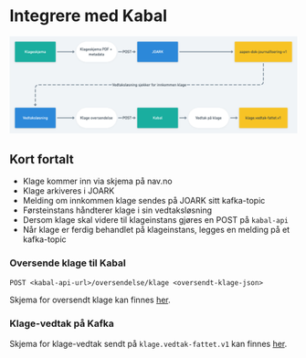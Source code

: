 # Integrere med Kabal
![](klage_teknisk.png "Dataflyt")

## Kort fortalt

- Klage kommer inn via skjema på nav.no
- Klage arkiveres i JOARK
- Melding om innkommen klage sendes på JOARK sitt kafka-topic
- Førsteinstans håndterer klage i sin vedtaksløsning
- Dersom klage skal videre til klageinstans gjøres en POST på `kabal-api`
- Når klage er ferdig behandlet på klageinstans, legges en melding på et kafka-topic

### Oversende klage til Kabal

````
POST <kabal-api-url>/oversendelse/klage <oversendt-klage-json>
````
Skjema for oversendt klage kan finnes [her](../schema/oversendt-klage.json).

### Klage-vedtak på Kafka

Skjema for klage-vedtak sendt på `klage.vedtak-fattet.v1` kan finnes [her](../schema/oversendt-klage.json).

